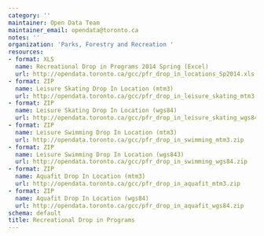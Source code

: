 ```yaml
---
category: ''
maintainer: Open Data Team
maintainer_email: opendata@toronto.ca
notes: ''
organization: 'Parks, Forestry and Recreation '
resources:
- format: XLS
  name: Recreational Drop in Programs 2014 Spring (Excel)
  url: http://opendata.toronto.ca/gcc/pfr_drop_in_locations_Sp2014.xls
- format: ZIP
  name: Leisure Skating Drop In Location (mtm3)
  url: http://opendata.toronto.ca/gcc/pfr_drop_in_leisure_skating_mtm3.zip
- format: ZIP
  name: Leisure Skating Drop In Location (wgs84)
  url: http://opendata.toronto.ca/gcc/pfr_drop_in_leisure_skating_wgs84.zip
- format: ZIP
  name: Leisure Swimming Drop In Location (mtm3)
  url: http://opendata.toronto.ca/gcc/pfr_drop_in_swimming_mtm3.zip
- format: ZIP
  name: Leisure Swimming Drop In Location (wgs843)
  url: http://opendata.toronto.ca/gcc/pfr_drop_in_swimming_wgs84.zip
- format: ZIP
  name: Aquafit Drop In Location (mtm3)
  url: http://opendata.toronto.ca/gcc/pfr_drop_in_aquafit_mtm3.zip
- format: ZIP
  name: Aquafit Drop In Location (wgs84)
  url: http://opendata.toronto.ca/gcc/pfr_drop_in_aquafit_wgs84.zip
schema: default
title: Recreational Drop in Programs
---
```

